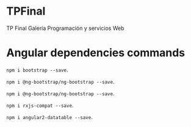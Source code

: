 # TPFinal
TP Final Galería Programación y servicios Web

# Angular dependencies commands

`npm i bootstrap --save`.

`npm i @ng-bootstrap/ng-bootstrap --save`.

`npm i @ng-bootstrap/ng-bootstrap --save`.

`npm i rxjs-compat --save`.

`npm i angular2-datatable --save`.

